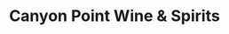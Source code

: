 ---
title: "Canyon Point Wine & Spirits"
url: /golden/canyon-point-wine-and-spirits/
shop: alcohol
---
